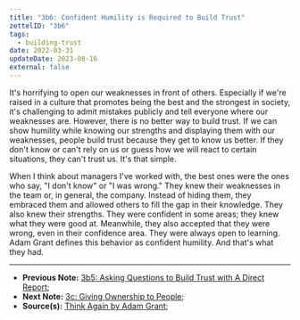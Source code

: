 ```yaml
---
title: "3b6: Confident Humility is Required to Build Trust"
zettelID: "3b6"
tags:
  - building-trust
date: 2022-03-31
updateDate: 2023-08-16
external: false
---
```


It's horrifying to open our weaknesses in front of others. Especially if we're raised in a culture that promotes being the best and the strongest in society, it's challenging to admit mistakes publicly and tell everyone where our weaknesses are. However, there is no better way to build trust. If we can show humility while knowing our strengths and displaying them with our weaknesses, people build trust because they get to know us better. If they don't know or can't rely on us or guess how we will react to certain situations, they can't trust us. It's that simple.

When I think about managers I've worked with, the best ones were the ones who say, "I don't know" or "I was wrong." They knew their weaknesses in the team or, in general, the company. Instead of hiding them, they embraced them and allowed others to fill the gap in their knowledge. They also knew their strengths. They were confident in some areas; they knew what they were good at. Meanwhile, they also accepted that they were wrong, even in their confidence area. They were always open to learning. Adam Grant defines this behavior as confident humility. And that's what they had.

---

- **Previous Note:** [3b5: Asking Questions to Build Trust with A Direct Report](/notes/3b5/);
- **Next Note:** [3c: Giving Ownership to People](/notes/3c/);
- **Source(s):** [Think Again by Adam Grant](/books/think-again-by-adam-grant-book-summary-review-and-notes/);
